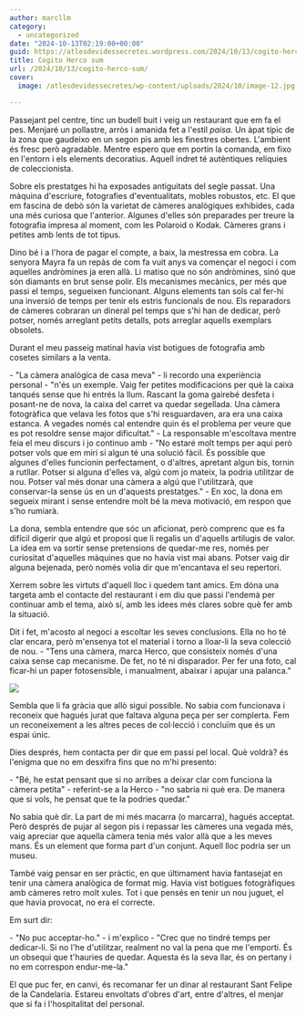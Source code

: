 ```yaml
---
author: marcllm
category:
  - uncategorized
date: "2024-10-13T02:19:00+00:00"
guid: https://atlesdevidessecretes.wordpress.com/2024/10/13/cogito-herco-sum/
title: Cogito Herco sum
url: /2024/10/13/cogito-herco-sum/
cover:
  image: /atlesdevidessecretes/wp-content/uploads/2024/10/image-12.jpg

---
```

Passejant pel centre, tinc un budell buit i veig un restaurant que em fa el pes. Menjaré un pollastre, arròs i amanida fet a l'estil _paisa_. Un àpat típic de la zona que gaudeixo en un segon pis amb les finestres obertes. L'ambient és fresc però agradable. Mentre espero que em portin la comanda, em fixo en l'entorn i els elements decoratius. Aquell indret té autèntiques relíquies de coleccionista.

Sobre els prestatges hi ha exposades antiguitats del segle passat. Una màquina d'escriure, fotografies d'eventualitats, mobles robustos, etc. El que em fascina de debò són la varietat de càmeres analògiques exhibides, cada una més curiosa que l'anterior. Algunes d'elles són preparades per treure la fotografia impresa al moment, com les Polaroid o Kodak. Càmeres grans i petites amb lents de tot tipus.

Dino bé i a l'hora de pagar el compte, a baix, la mestressa em cobra. La senyora Mayra fa un repàs de com fa vuit anys va començar el negoci i com aquelles andròmines ja eren allà. Li matiso que no són andròmines, sinó que són diamants en brut sense polir. Els mecanismes mecànics, per més que passi el temps, segueixen funcionant. Alguns elements tan sols cal fer-hi una inversió de temps per tenir els estris funcionals de nou. Els reparadors de càmeres cobraran un dineral pel temps que s'hi han de dedicar, però potser, només arreglant petits detalls, pots arreglar aquells exemplars obsolets.

Durant el meu passeig matinal havia vist botigues de fotografia amb cosetes similars a la venta.

\- "La càmera analògica de casa meva" - li recordo una experiència personal - "n'és un exemple. Vaig fer petites modificacions per què la caixa tanqués sense que hi entrés la llum. Rascant la goma gairebé desfeta i posant-ne de nova, la caixa del carret va quedar segellada. Una càmera fotogràfica que velava les fotos que s'hi resguardaven, ara era una caixa estanca. A vegades només cal entendre quin és el problema per veure que es pot resoldre sense major dificultat." - La responsable m'escoltava mentre feia el meu discurs i jo continuo amb - "No estaré molt temps per aqui però potser vols que em miri si algun té una solució fàcil. És possible que algunes d'elles funcionin perfectament, o d'altres, apretant algun bis, tornin a rutllar. Potser si alguna d'elles va, algú com jo mateix, la podria utilitzar de nou. Potser val més donar una càmera a algú que l'utilitzarà, que conservar-la sense ús en un d'aquests prestatges." - En xoc, la dona em segueix mirant i sense entendre molt bé la meva motivació, em respon que s'ho rumiarà.

La dona, sembla entendre que sóc un aficionat, però comprenc que es fa difícil digerir que algú et proposi que li regalis un d'aquells artilugis de valor. La idea em va sortir sense pretensions de quedar-me res, només per curiositat d'aquelles màquines que no havia vist mai abans. Potser vaig dir alguna bejenada, però només volia dir que m'encantava el seu repertori.

Xerrem sobre les virtuts d'aquell lloc i quedem tant amics. Em dóna una targeta amb el contacte del restaurant i em diu que passi l'endemà per continuar amb el tema, això sí, amb les idees més clares sobre què fer amb la situació.

Dit i fet, m'acosto al negoci a escoltar les seves conclusions. Ella no ho té clar encara, però m'ensenya tot el material i torno a lloar-li la seva colecció de nou. - "Tens una càmera, marca Herco, que consisteix només d'una caixa sense cap mecanisme. De fet, no té ni disparador. Per fer una foto, cal ficar-hi un paper fotosensible, i manualment, abaixar i apujar una palanca."

![](/atlesdevidessecretes/wp-content/uploads/2024/10/image-12.jpg?w=1024)

Sembla que li fa gràcia que allò sigui possible. No sabia com funcionava i reconeix que hagués jurat que faltava alguna peça per ser complerta. Fem un reconeixement a les altres peces de col·lecció i concluïm que és un espai únic.

Dies després, hem contacta per dir que em passi pel local. Què voldrà? és l'enigma que no em desxifra fins que no m'hi presento:

\- "Bé, he estat pensant que si no arribes a deixar clar com funciona la càmera petita" - referint-se a la Herco - "no sabria ni què era. De manera que si vols, he pensat que te la podries quedar."

No sabia què dir. La part de mi més macarra (o marcarra), hagués acceptat. Però després de pujar al segon pis i repassar les càmeres una vegada més, vaig apreciar que aquella càmera tenia més valor allà que a les meves mans. És un element que forma part d'un conjunt. Aquell lloc podria ser un museu.

També vaig pensar en ser pràctic, en que últimament havia fantasejat en tenir una càmera analògica de format mig. Havia vist botigues fotogràfiques amb càmeres retro molt xules. Tot i que pensés en tenir un nou juguet, el que havia provocat, no era el correcte.

Em surt dir:

\- "No puc acceptar-ho." - i m'explico - "Crec que no tindré temps per dedicar-li. Si no l'he d'utilitzar, realment no val la pena que me l'emporti. És un obsequi que t'hauries de quedar. Aquesta és la seva llar, és on pertany i no em correspon endur-me-la."

El que puc fer, en canvi, és recomanar fer un dinar al restaurant Sant Felipe de la Candelaria. Estareu envoltats d'obres d'art, entre d'altres, el menjar que si fa i l'hospitalitat del personal.
